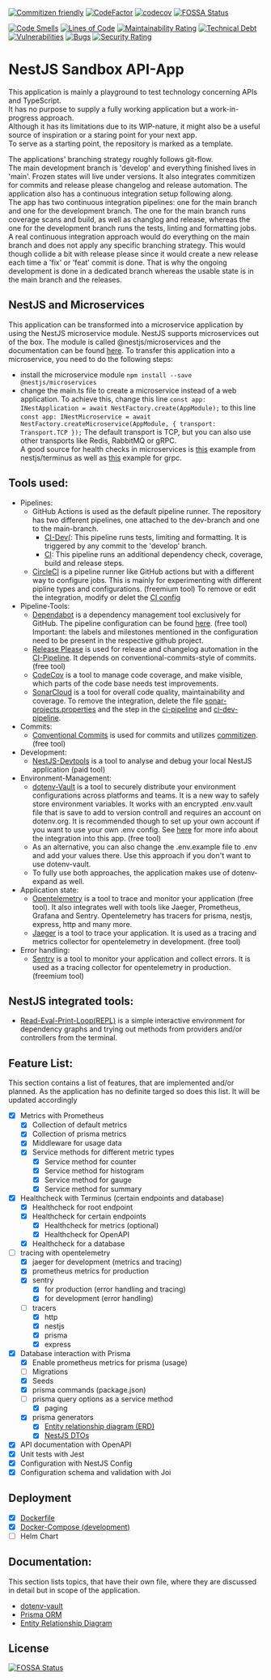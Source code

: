 [![Commitizen friendly](https://img.shields.io/badge/commitizen-friendly-brightgreen.svg)](http://commitizen.github.io/cz-cli/)
[![CodeFactor](https://www.codefactor.io/repository/github/noctua84/nestjs-sandbox/badge)](https://www.codefactor.io/repository/github/noctua84/nestjs-sandbox)
[![codecov](https://codecov.io/gh/noctua84/NestJS-Sandbox/graph/badge.svg?token=JZMjRX3oRi)](https://codecov.io/gh/noctua84/NestJS-Sandbox) [![FOSSA Status](https://app.fossa.com/api/projects/git%2Bgithub.com%2Fnoctua84%2FNestJS-Sandbox.svg?type=shield)](https://app.fossa.com/projects/git%2Bgithub.com%2Fnoctua84%2FNestJS-Sandbox?ref=badge_shield)
 
[![Code Smells](https://sonarcloud.io/api/project_badges/measure?project=noctua84_NestJS-Sandbox&metric=code_smells)](https://sonarcloud.io/summary/new_code?id=noctua84_NestJS-Sandbox)
[![Lines of Code](https://sonarcloud.io/api/project_badges/measure?project=noctua84_NestJS-Sandbox&metric=ncloc)](https://sonarcloud.io/summary/new_code?id=noctua84_NestJS-Sandbox)
[![Maintainability Rating](https://sonarcloud.io/api/project_badges/measure?project=noctua84_NestJS-Sandbox&metric=sqale_rating)](https://sonarcloud.io/summary/new_code?id=noctua84_NestJS-Sandbox)
[![Technical Debt](https://sonarcloud.io/api/project_badges/measure?project=noctua84_NestJS-Sandbox&metric=sqale_index)](https://sonarcloud.io/summary/new_code?id=noctua84_NestJS-Sandbox)
[![Vulnerabilities](https://sonarcloud.io/api/project_badges/measure?project=noctua84_NestJS-Sandbox&metric=vulnerabilities)](https://sonarcloud.io/summary/new_code?id=noctua84_NestJS-Sandbox)
[![Bugs](https://sonarcloud.io/api/project_badges/measure?project=noctua84_NestJS-Sandbox&metric=bugs)](https://sonarcloud.io/summary/new_code?id=noctua84_NestJS-Sandbox)
[![Security Rating](https://sonarcloud.io/api/project_badges/measure?project=noctua84_NestJS-Sandbox&metric=security_rating)](https://sonarcloud.io/summary/new_code?id=noctua84_NestJS-Sandbox)
  
# NestJS Sandbox API-App
This application is mainly a playground to test technology concerning APIs and TypeScript.  
It has no purpose to supply a fully working application but a work-in-progress approach.  
Although it has its limitations due to its WIP-nature,
it might also be a useful source of inspiration or a staring point for your next app.  
To serve as a starting point, the repository is marked as a template.
  
The applications' branching strategy roughly follows git-flow.  
The main development branch is 'develop' and everything finished lives in 'main'.
Frozen states will live under versions. 
It also integrates commitizen for commits and release please changelog and release automation. 
The application also has a continuous integration setup following along.  
The app has two continuous integration pipelines: one for the main branch and one for the development branch. The one for the main branch runs coverage scans and build, as well as changlog and release, whereas the one for the development branch runs the tests, linting and formatting jobs.  
A real continuous integration approach would do everything on the main branch and does not apply any specific branching strategy. 
This would though collide a bit with release please since it would create a new release each time a 'fix' or 'feat' commit is done. That is why the ongoing development is done in a dedicated branch whereas the usable state is in the main branch and the releases. 

## NestJS and Microservices
This application can be transformed into a microservice application by using the NestJS microservice module.
NestJS supports microservices out of the box. The module is called @nestjs/microservices and the documentation can be found [here](https://docs.nestjs.com/microservices/basics).
To transfer this application into a microservice, you need to do the following steps:
- install the microservice module ``` npm install --save @nestjs/microservices ```
- change the main.ts file to create a microservice instead of a web application.
  To achieve this, change this line ``` const app: INestApplication = await NestFactory.create(AppModule); ``` 
  to this line ``` const app: INestMicroservice = await NestFactory.createMicroservice(AppModule, { transport: Transport.TCP }); ```
The default transport is TCP, but you can also use other transports like Redis, RabbitMQ or gRPC.  
A good source for health checks in microservices is [this](https://github.com/nestjs/terminus/blob/master/sample/002-microservice-app/src/health/health.controller.ts) example from nestjs/terminus
as well as [this](https://github.com/nestjs/terminus/blob/master/sample/004-grpc-app/src/server/health/health.controller.ts) example for grpc.

## Tools used:
- Pipelines:
  - GitHub Actions is used as the default pipeline runner. The repository has two different pipelines, one attached to the dev-branch and one to the main-branch.
    - [CI-Dev(](./.github/workflows/ci-dev.yml): This pipeline runs tests, limiting and formatting. It is triggered by any commit to the 'develop' branch.
    - [CI](./.github/workflows/ci.yml): This pipeline runs an additional dependency check, coverage, build and release steps.  
  - [CircleCI](https://www.circleci.com) is a pipeline runner like GitHub actions but with a different way to configure jobs. This is mainly for experimenting with different pipline types and configurations. (freemium tool) To remove or edit the integration, modify or delet the [CI config](./.circleci/config.yml)
- Pipeline-Tools:
    - [Dependabot](https://github.com/dependabot) is a dependency management tool exclusively for GitHub. The pipeline configuration can be found [here](./.github/dependabot.yml). (free tool)  
    Important: the labels and milestones mentioned in the configuration need to be present in the respective github project.
    - [Release Please](https://github.com/googleapis/release-please) is used for release and changelog automation in the [CI-Pipeline](./.github/workflows/ci.yml). It depends on conventional-commits-style of commits. (free tool)
    - [CodeCov](https://codecov.io) is a tool to manage code coverage, and make visible, which parts of the code base needs test improvements.
    - [SonarCloud](https://sonarcloud.io) is a tool for overall code quality, maintainability and coverage. To remove the integration, delete the file [sonar-projects.properties](./sonar-project.properties) and the step in the [ci-pipeline](./.github/workflows/ci.yml) and [ci-dev-pipeline](./.github/workflows/ci-dev.yml).
- Commits:
    - [Conventional Commits](https://www.conventionalcommits.org/en/v1.0.0/) is used for commits and utilizes [commitizen](https://github.com/commitizen/cz-cli). (free tool)
- Development:
    - [NestJS-Devtools](devtools.nestjs.com) is a tool to analyse and debug your local NestJS application (paid tool)
- Environment-Management:
    - [dotenv-Vault](https://www.dotenv.org/docs) is a tool to securely distribute your environment configurations across platforms and teams. It is a new way to safely store environment variables. It works with an encrypted .env.vault file that is save to add to version controll and requires an account on dotenv.org. It is recommended though to set up your own account if you want to use your own .env config. See [here](#dotenv-vault) for more info about the integration into this app. (free tool)
    - As an alternative, you can also change the .env.example file to .env and add your values there. Use this approach if you don't want to use dotenv-vault.
    - To fully use both approaches, the application makes use of dotenv-expand as well.
- Application state:
    - [Opentelemetry](https://opentelemetry.io/) is a tool to trace and monitor your application (free tool). 
      It also integrates well with tools like Jaeger, Prometheus, Grafana and Sentry. 
      Opentelemetry has tracers for prisma, nestjs, express, http and many more.
    - [Jaeger](https://www.jaegertracing.io/) is a tool to trace your application. It is used as a tracing and metrics collector for opentelemetry in development. (free tool)
- Error handling:
    - [Sentry](https://sentry.io/) is a tool to monitor your application and collect errors. It is used as a tracing collector for opentelemetry in production. (freemium tool)

## NestJS integrated tools:
- [Read-Eval-Print-Loop(REPL)](docs.nestjs.com/recipes/repl) is a simple interactive environment for dependency graphs and trying out methods from providers and/or controllers from the terminal.

## Feature List:
This section contains a list of features, that are implemented and/or planned. As the application has no definite targed so does this list. It will be updated accordingly
- [x] Metrics with Prometheus
  - [x] Collection of default metrics
  - [x] Collection of prisma metrics
  - [x] Middleware for usage data
  - [x] Service methods for different metric types
    - [x] Service method for counter
    - [x] Service method for histogram
    - [x] Service method for gauge
    - [x] Service method for summary
- [x] Healthcheck with Terminus (certain endpoints and database)
  - [x] Healthcheck for root endpoint
  - [x] Healthcheck for certain endpoints
    - [x] Healthcheck for metrics (optional)
    - [x] Healthcheck for OpenAPI
  - [x] Healthcheck for a database
- [ ] tracing with opentelemetry
  - [x] jaeger for development (metrics and tracing)
  - [x] prometheus metrics for production
  - [x] sentry 
    - [x] for production (error handling and tracing)
    - [x] for development (error handling)
  - [ ] tracers
    - [x] http
    - [x] nestjs
    - [x] prisma
    - [x] express
- [x] Database interaction with Prisma
  - [x] Enable prometheus metrics for prisma (usage)
  - [ ] Migrations
  - [x] Seeds
  - [x] prisma commands (package.json)
  - [ ] prisma query options as a service method
    - [x] paging  
  - [x] prisma generators
    - [x] [Entity relationship diagram (ERD)](./documentation/prisma-orm.md#erd-generator)  
    - [x] [NestJS DTOs](./documentation/prisma-orm.md#nestjs-dto-generator)
- [x] API documentation with OpenAPI
- [x] Unit tests with Jest
- [x] Configuration with NestJS Config
- [x] Configuration schema and validation with Joi

## Deployment
- [x] [Dockerfile](./docker/Dockerfile)
- [x] [Docker-Compose (development)](./docker/docker-compose.yml)
- [ ] Helm Chart

## Documentation:
This section lists topics, that have their own file, where they are discussed in detail but in scope of the application.  
- [dotenv-vault](./documentation/dotenv-vault.md)  
- [Prisma ORM](./documentation/prisma-orm.md)
- [Entity Relationship Diagram](./documentation/ERD.md)



## License
[![FOSSA Status](https://app.fossa.com/api/projects/git%2Bgithub.com%2Fnoctua84%2FNestJS-Sandbox.svg?type=large)](https://app.fossa.com/projects/git%2Bgithub.com%2Fnoctua84%2FNestJS-Sandbox?ref=badge_large)